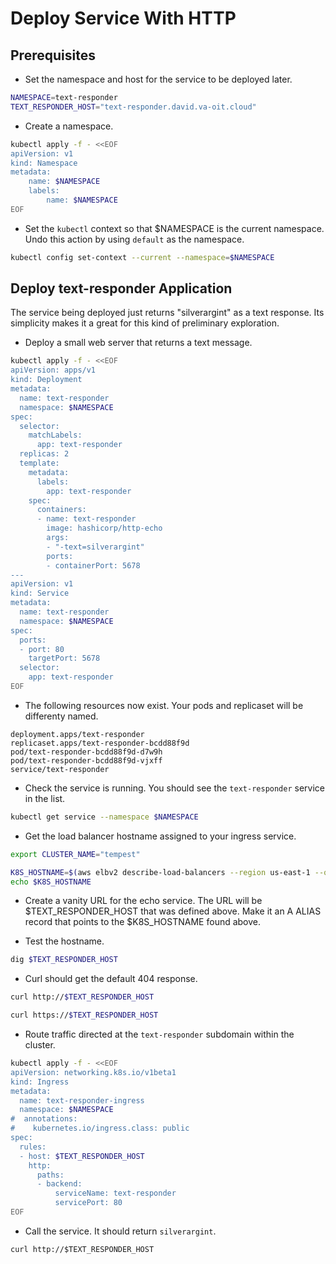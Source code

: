 # Deploy Service With HTTP

## Prerequisites

* Set the namespace and host for the service to be deployed later.

```bash
NAMESPACE=text-responder
TEXT_RESPONDER_HOST="text-responder.david.va-oit.cloud"
```

* Create a namespace.

```bash
kubectl apply -f - <<EOF
apiVersion: v1
kind: Namespace
metadata:
    name: $NAMESPACE
    labels:
        name: $NAMESPACE
EOF
```

* Set the `kubectl` context so that $NAMESPACE is the current namespace. Undo this action by using `default` as the namespace.

```bash
kubectl config set-context --current --namespace=$NAMESPACE
```

## Deploy text-responder Application

The service being deployed just returns "silverargint" as a text response. Its simplicity makes it a great for this kind of preliminary exploration.

* Deploy a small web server that returns a text message. 

```bash
kubectl apply -f - <<EOF
apiVersion: apps/v1
kind: Deployment
metadata:
  name: text-responder
  namespace: $NAMESPACE
spec:
  selector:
    matchLabels:
      app: text-responder
  replicas: 2
  template:
    metadata:
      labels:
        app: text-responder
    spec:
      containers:
      - name: text-responder
        image: hashicorp/http-echo
        args:
        - "-text=silverargint"
        ports:
        - containerPort: 5678
---
apiVersion: v1
kind: Service
metadata:
  name: text-responder
  namespace: $NAMESPACE
spec:
  ports:
  - port: 80
    targetPort: 5678
  selector:
    app: text-responder
EOF
```

* The following resources now exist. Your pods and replicaset will be differenty named.

```
deployment.apps/text-responder
replicaset.apps/text-responder-bcdd88f9d
pod/text-responder-bcdd88f9d-d7w9h
pod/text-responder-bcdd88f9d-vjxff
service/text-responder
```

* Check the service is running. You should see the `text-responder` service in the list.

```bash
kubectl get service --namespace $NAMESPACE
```

* Get the load balancer hostname assigned to your ingress service.

```bash
export CLUSTER_NAME="tempest"

K8S_HOSTNAME=$(aws elbv2 describe-load-balancers --region us-east-1 --query "LoadBalancers[?LoadBalancerName==\`$CLUSTER_NAME-nlb\`].DNSName" --output text)
echo $K8S_HOSTNAME
```

* Create a vanity URL for the echo service. The URL will be $TEXT_RESPONDER_HOST that was defined above. Make it an A ALIAS record that points to the $K8S_HOSTNAME found above.

* Test the hostname.

```bash
dig $TEXT_RESPONDER_HOST
```

* Curl should get the default 404 response.

```bash
curl http://$TEXT_RESPONDER_HOST
```

```bash
curl https://$TEXT_RESPONDER_HOST
```

* Route traffic directed at the `text-responder` subdomain within the cluster.

```bash
kubectl apply -f - <<EOF
apiVersion: networking.k8s.io/v1beta1
kind: Ingress
metadata:
  name: text-responder-ingress
  namespace: $NAMESPACE
#  annotations:
#    kubernetes.io/ingress.class: public
spec:
  rules:
  - host: $TEXT_RESPONDER_HOST
    http:
      paths:
      - backend:
          serviceName: text-responder
          servicePort: 80
EOF
```

* Call the service. It should return `silverargint`.

```
curl http://$TEXT_RESPONDER_HOST
```
